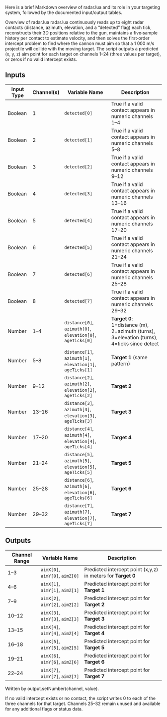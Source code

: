 Here is a brief Markdown overview of radar.lua and its role in your targeting system, followed by the documented input/output tables.

Overview of radar.lua
radar.lua continuously reads up to eight radar contacts (distance, azimuth, elevation, and a “detected” flag) each tick, reconstructs their 3D positions relative to the gun, maintains a five‐sample history per contact to estimate velocity, and then solves the first‐order intercept problem to find where the cannon must aim so that a 1 000 m/s projectile will collide with the moving target. The script outputs a predicted (x, y, z) aim point for each target on channels 1–24 (three values per target), or zeros if no valid intercept exists.

## Inputs

| Input Type | Channel(s) | Variable Name             | Description                                                         |
|------------|------------|---------------------------|---------------------------------------------------------------------|
| Boolean    | 1          | `detected[0]`             | True if a valid contact appears in numeric channels 1–4             |
| Boolean    | 2          | `detected[1]`             | True if a valid contact appears in numeric channels 5–8             |
| Boolean    | 3          | `detected[2]`             | True if a valid contact appears in numeric channels 9–12            |
| Boolean    | 4          | `detected[3]`             | True if a valid contact appears in numeric channels 13–16           |
| Boolean    | 5          | `detected[4]`             | True if a valid contact appears in numeric channels 17–20           |
| Boolean    | 6          | `detected[5]`             | True if a valid contact appears in numeric channels 21–24           |
| Boolean    | 7          | `detected[6]`             | True if a valid contact appears in numeric channels 25–28           |
| Boolean    | 8          | `detected[7]`             | True if a valid contact appears in numeric channels 29–32           |
| Number     | 1–4        | `distance[0]`, `azimuth[0]`, `elevation[0]`, `ageTicks[0]`   | **Target 0**: 1=distance (m), 2=azimuth (turns), 3=elevation (turns), 4=ticks since detect |
| Number     | 5–8        | `distance[1]`, `azimuth[1]`, `elevation[1]`, `ageTicks[1]`   | **Target 1** (same pattern)                                         |
| Number     | 9–12       | `distance[2]`, `azimuth[2]`, `elevation[2]`, `ageTicks[2]`   | **Target 2**                                                       |
| Number     | 13–16      | `distance[3]`, `azimuth[3]`, `elevation[3]`, `ageTicks[3]`   | **Target 3**                                                       |
| Number     | 17–20      | `distance[4]`, `azimuth[4]`, `elevation[4]`, `ageTicks[4]`   | **Target 4**                                                       |
| Number     | 21–24      | `distance[5]`, `azimuth[5]`, `elevation[5]`, `ageTicks[5]`   | **Target 5**                                                       |
| Number     | 25–28      | `distance[6]`, `azimuth[6]`, `elevation[6]`, `ageTicks[6]`   | **Target 6**                                                       |
| Number     | 29–32      | `distance[7]`, `azimuth[7]`, `elevation[7]`, `ageTicks[7]`   | **Target 7**                                                       |

## Outputs

| Channel Range | Variable Name             | Description                                                       |
|---------------|---------------------------|-------------------------------------------------------------------|
| 1–3           | `aimX[0]`, `aimY[0]`, `aimZ[0]` | Predicted intercept point (x,y,z) in meters for **Target 0**       |
| 4–6           | `aimX[1]`, `aimY[1]`, `aimZ[1]` | Predicted intercept point for **Target 1**                        |
| 7–9           | `aimX[2]`, `aimY[2]`, `aimZ[2]` | Predicted intercept point for **Target 2**                        |
| 10–12         | `aimX[3]`, `aimY[3]`, `aimZ[3]` | Predicted intercept point for **Target 3**                        |
| 13–15         | `aimX[4]`, `aimY[4]`, `aimZ[4]` | Predicted intercept point for **Target 4**                        |
| 16–18         | `aimX[5]`, `aimY[5]`, `aimZ[5]` | Predicted intercept point for **Target 5**                        |
| 19–21         | `aimX[6]`, `aimY[6]`, `aimZ[6]` | Predicted intercept point for **Target 6**                        |
| 22–24         | `aimX[7]`, `aimY[7]`, `aimZ[7]` | Predicted intercept point for **Target 7**                        |

Written by output.setNumber(channel, value).

If no valid intercept exists or no contact, the script writes 0 to each of the three channels for that target. Channels 25–32 remain unused and available for any additional flags or status data.
